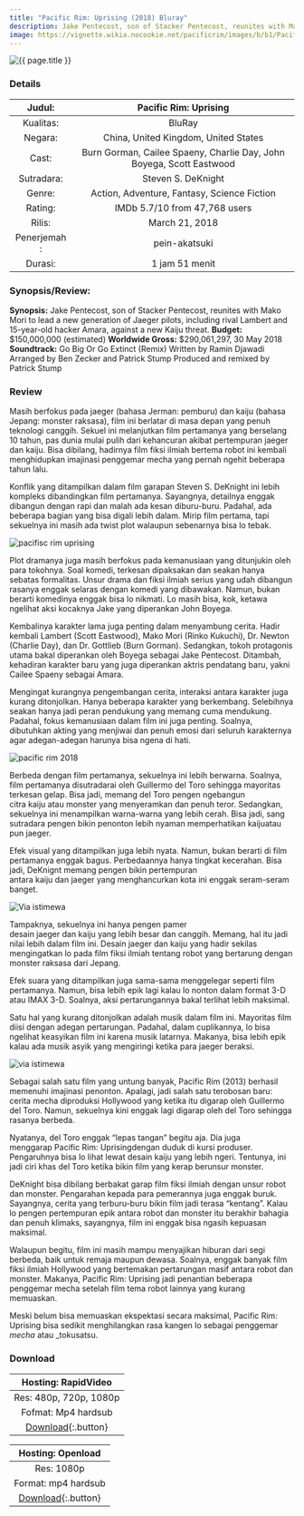```yaml
---
title: "Pacific Rim: Uprising (2018) Bluray"
description: Jake Pentecost, son of Stacker Pentecost, reunites with Mako Mori to lead a new generation of Jaeger pilots.
image: https://vignette.wikia.nocookie.net/pacificrim/images/b/b1/Pacific_Rim_Uprising_Jaeger_Posters-03.jpg/revision/latest?cb=20180304203603
---
```

![{{ page.title }}](https://cdnx.kincir.com/production/media/2018/maret/review-pacific-rim-uprising/1-review-pacific-rim-uprising.jpg)
### Details

| Judul: | Pacific Rim: Uprising |
|:--:|:---:|
| Kualitas: | BluRay |
|Negara: | China, United Kingdom, United States |
| Cast: | Burn Gorman, Cailee Spaeny, Charlie Day, John Boyega, Scott Eastwood |
| Sutradara: | Steven S. DeKnight |
| Genre: | Action, Adventure, Fantasy, Science Fiction 
| Rating: | IMDb 5.7/10 from 47,768 users |
| Rilis: | March 21, 2018 |
| Penerjemah : | pein-akatsuki|
| Durasi: | 1 jam 51 menit |

### Synopsis/Review:

**Synopsis:** Jake Pentecost, son of Stacker Pentecost, reunites with Mako Mori to lead a new generation of Jaeger pilots, including rival Lambert and 15-year-old hacker Amara, against a new Kaiju threat.
**Budget:** $150,000,000 (estimated)
**Worldwide Gross:** $290,061,297, 30 May 2018
**Soundtrack:** Go Big Or Go Extinct (Remix) Written by Ramin Djawadi Arranged by Ben Zecker and Patrick Stump Produced and remixed by Patrick Stump

### Review

Masih berfokus pada jaeger (bahasa Jerman: pemburu) dan kaiju (bahasa Jepang: monster raksasa), film ini berlatar di masa depan yang penuh teknologi canggih. Sekuel ini melanjutkan film pertamanya yang berselang 10 tahun, pas dunia mulai pulih dari kehancuran akibat pertempuran jaeger dan kaiju. Bisa dibilang, hadirnya film fiksi ilmiah bertema robot ini kembali menghidupkan imajinasi penggemar mecha yang pernah ngehit beberapa tahun lalu.

Konflik yang ditampilkan dalam film garapan Steven S. DeKnight ini lebih kompleks dibandingkan film pertamanya. Sayangnya, detailnya enggak dibangun dengan rapi dan malah ada kesan diburu-buru. Padahal, ada beberapa bagian yang bisa digali lebih dalam. Mirip film pertama, tapi sekuelnya ini masih ada twist plot walaupun sebenarnya bisa lo tebak.

![pacifisc rim uprising](https://cdnx.kincir.com/production/media/2018/maret/review-pacific-rim-uprising/2-review-pacific-rim-uprising.jpg)

Plot dramanya juga masih berfokus pada kemanusiaan yang ditunjukin oleh para tokohnya. Soal komedi, terkesan dipaksakan dan seakan hanya sebatas formalitas. Unsur drama dan fiksi ilmiah serius yang udah dibangun rasanya enggak selaras dengan komedi yang dibawakan. Namun, bukan berarti komedinya enggak bisa lo nikmati. Lo masih bisa, kok, ketawa ngelihat aksi kocaknya Jake yang diperankan John Boyega.

Kembalinya karakter lama juga penting dalam menyambung cerita. Hadir kembali Lambert (Scott Eastwood), Mako Mori (Rinko Kukuchi), Dr. Newton (Charlie Day), dan Dr. Gottlieb (Burn Gorman). Sedangkan, tokoh protagonis utama bakal diperankan oleh Boyega sebagai Jake Pentecost. Ditambah, kehadiran karakter baru yang juga diperankan aktris pendatang baru, yakni Cailee Spaeny sebagai Amara.

Mengingat kurangnya pengembangan cerita, interaksi antara karakter juga kurang ditonjolkan. Hanya beberapa karakter yang berkembang. Selebihnya seakan hanya jadi peran pendukung yang memang cuma mendukung. Padahal, fokus kemanusiaan dalam film ini juga penting. Soalnya, dibutuhkan akting yang menjiwai dan penuh emosi dari seluruh karakternya agar adegan-adegan harunya bisa ngena di hati.

![pacific rim 2018](https://cdnx.kincir.com/production/media/2018/maret/review-pacific-rim-uprising/4-review-pacific-rim-uprising.jpg)

Berbeda dengan film pertamanya, sekuelnya ini lebih berwarna. Soalnya, film pertamanya disutradarai oleh Guillermo del Toro sehingga mayoritas terkesan gelap. Bisa jadi, memang del Toro pengen ngebangun citra kaiju atau monster yang menyeramkan dan penuh teror. Sedangkan, sekuelnya ini menampilkan warna-warna yang lebih cerah. Bisa jadi, sang sutradara pengen bikin penonton lebih nyaman memperhatikan kaijuatau pun jaeger.

Efek visual yang ditampilkan juga lebih nyata. Namun, bukan berarti di film pertamanya enggak bagus. Perbedaannya hanya tingkat kecerahan. Bisa jadi, DeKnignt memang pengen bikin pertempuran antara kaiju dan jaeger yang menghancurkan kota ini enggak seram-seram banget.

![Via istimewa](https://cdnx.kincir.com/production/media/2018/maret/review-pacific-rim-uprising/5-review-pacific-rim-uprising.jpg)

Tampaknya, sekuelnya ini hanya pengen pamer desain jaeger dan kaiju yang lebih besar dan canggih. Memang, hal itu jadi nilai lebih dalam film ini. Desain jaeger dan kaiju yang hadir sekilas mengingatkan lo pada film fiksi ilmiah tentang robot yang bertarung dengan monster raksasa dari Jepang.

Efek suara yang ditampilkan juga sama-sama menggelegar seperti film pertamanya. Namun, bisa lebih epik lagi kalau lo nonton dalam format 3-D atau IMAX 3-D. Soalnya, aksi pertarungannya bakal terlihat lebih maksimal.

Satu hal yang kurang ditonjolkan adalah musik dalam film ini. Mayoritas film diisi dengan adegan pertarungan. Padahal, dalam cuplikannya, lo bisa ngelihat keasyikan film ini karena musik latarnya. Makanya, bisa lebih epik kalau ada musik asyik yang mengiringi ketika para jaeger beraksi.

![via istimewa](https://cdnx.kincir.com/production/media/2018/maret/review-pacific-rim-uprising/6-review-pacific-rim-uprising.jpg)

Sebagai salah satu film yang untung banyak, Pacific Rim (2013) berhasil memenuhi imajinasi penonton. Apalagi, jadi salah satu terobosan baru: cerita mecha diproduksi Hollywood yang ketika itu digarap oleh Guillermo del Toro. Namun, sekuelnya kini enggak lagi digarap oleh del Toro sehingga rasanya berbeda.

Nyatanya, del Toro enggak “lepas tangan” begitu aja. Dia juga menggarap Pacific Rim: Uprisingdengan duduk di kursi produser. Pengaruhnya bisa lo lihat lewat desain kaiju yang lebih ngeri. Tentunya, ini jadi ciri khas del Toro ketika bikin film yang kerap berunsur monster.

DeKnight bisa dibilang berbakat garap film fiksi ilmiah dengan unsur robot dan monster. Pengarahan kepada para pemerannya juga enggak buruk. Sayangnya, cerita yang terburu-buru bikin film jadi terasa “kentang”. Kalau lo pengen pertempuran epik antara robot dan monster itu berakhir bahagia dan penuh klimaks, sayangnya, film ini enggak bisa ngasih kepuasan maksimal.

Walaupun begitu, film ini masih mampu menyajikan hiburan dari segi berbeda, baik untuk remaja maupun dewasa. Soalnya, enggak banyak film fiksi ilmiah Hollywood yang bertemakan pertarungan masif antara robot dan monster. Makanya, Pacific Rim: Uprising jadi penantian beberapa penggemar mecha setelah film tema robot lainnya yang kurang memuaskan.

Meski belum bisa memuaskan ekspektasi secara maksimal, Pacific Rim: Uprising bisa sedikit menghilangkan rasa kangen lo sebagai penggemar _mecha_ atau _tokusatsu.
### Download

| Hosting: RapidVideo |
|:---:|
| Res: 480p, 720p, 1080p |
| Fofmat: Mp4 hardsub |
| [Download](https://safelink.knoacc.org/#RZj00){:.button} |

| Hosting: Openload |
|:---:|
| Res: 1080p |
| Format: mp4 hardsub |
| [Download](https://safelink.knoacc.org/#Bwxiy){:.button} |
